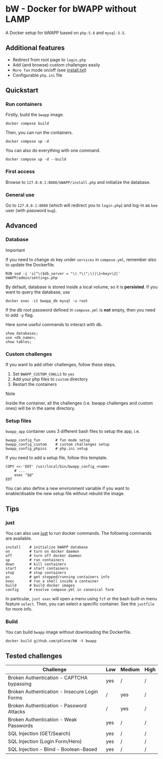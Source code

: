 # bW - Docker for bWAPP without LAMP
A Docker setup for bWAPP based on `php-5.6` and `mysql-5.5`.

## Additional features
- Redirect from root page to `login.php`
- Add (and browse) custom challenges easily
- `More fun` mode on/off (see [install.txt](https://github.com/jehy-security/bwapp/blob/master/INSTALL.md))
- Configurable `php.ini` file

## Quickstart
### Run containers
Firstly, build the `bwapp` image.
```
docker compose build
```
Then, you can run the containers.
```
docker compose up -d
````
You can also do everything with one command.
```
docker compose up -d --build
```

### First access
Browse to `127.0.0.1:8080/bWAPP/install.php` and initialize the database. 

### General use
Go to `127.0.0.1:8080` (which will redirect you to `login.php`) and log-in as `bee` user (with password `bug`).

## Advanced
### Database

> [!IMPORTANT]
> If you need to change `db` key under `services` in `compose.yml`, remember also to update the Dockerfile. 
> 
>     RUN sed -i 's|^\($db_server = "\).*\(";\)|\1<key>\2|' bWAPP/admin/settings.php
By default, database is stored inside a local volume, so it is **persisted**. If you want to query the database, use
```
docker exec -it bwapp_db mysql -u root
```
If the db root password defined in `compose.yml` is **not** empty, then you need to add `-p` flag.

Here some useful commands to interact with db.
```
show databases;
use <db_name>;
show tables;
```

### Custom challenges
If you want to add other challenges, follow these steps.
1. Set `BWAPP_CUSTOM_CHALLS` to `yes`
2. Add your php files to `custom` directory
3. Restart the containers

> [!NOTE]
> Inside the container, all the challenges (i.e. bwapp challenges and custom ones) will be in the same directory. 

### Setup files
`bwapp_app` container uses 3 different bash files to setup the app, i.e.
```
bwapp_config_fun       # fun mode setup
bwapp_config_custom    # custom challenges setup 
bwapp_config_phpini    # php.ini setup
```
If you need to add a setup file, follow this template.
```
COPY <<-'EOT' /usr/local/bin/bwapp_config_<name>
	# ...
	exec "$@"
EOT
```
You can also define a new environment variable if you want to enable/disable the new setup file without rebuild the image.

## Tips
### just
You can also use [just](https://github.com/casey/just) to run docker commands. The following commands are available.
```
install    # initialize bWAPP database
on         # turn on docker daemon
off        # turn off docker daemon
up         # run containers
down       # kill containers 
start      # start containers
stop       # stop containers
ps         # get stopped/running containers info
exec       # run a shell inside a container
build      # build docker images
config     # resolve compose.yml in canonical form
```
In particular, `just exec` will open a menu using `fzf` or the bash built-in menu feature `select`. Then, you can select a specific container. 
See the `justfile` for more info.

### Build
You can build `bwapp` image without downloading the Dockerfile.
```
docker build github.com/pklone/bW -t bwapp
```

## Tested challenges

| Challenge                                    | Low | Medium | High |
| -------------------------------------------- | --- | ------ | ---- |
| Broken Authentication - CAPTCHA bypassing    | yes | /      | /    |
| Broken Authentication - Insecure Login Forms | /   | yes    | /    |
| Broken Authentication - Password Attacks     | /   | yes    | /    |
| Broken Authentication - Weak Passwords       | yes | /      | /    |
| SQL Injection (GET/Search)                   | yes | /      | /    |
| SQL Injection (Login Form/Hero)              | yes | /      | /    |
| SQL Injection - Blind - Boolean-Based        | yes | /      | /    |

